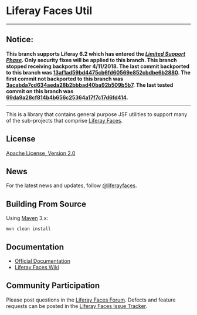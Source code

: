 # Liferay Faces Util

---

## Notice:

**This branch supports Liferay 6.2 which has entered the [*Limited Support Phase*](https://www.liferay.com/subscription-services/end-of-life/liferay-portal). Only security fixes will be applied to this branch. This branch stopped receiving backports after 4/11/2018. The last commit backported to this branch was [13af1ad59bd4475cb6fd60569e852cbdbe6b2880](https://github.com/liferay/liferay-faces-util/commit/13af1ad59bd4475cb6fd60569e852cbdbe6b2880).  The first commit not backported to this branch was [3acabda7cd634aeda28b2bbbad40ba92b509b5b7](https://github.com/liferay/liferay-faces-util/commit/3acabda7cd634aeda28b2bbbad40ba92b509b5b7). The last tested commit on this branch was [69da9a28cf814b4b656c25364a17f7c17d6fd414](https://github.com/liferay/liferay-faces-util/commit/69da9a28cf814b4b656c25364a17f7c17d6fd414).**

---

This is a library that contains general purpose JSF utilities to support many of the sub-projects that comprise
[Liferay Faces](http://www.liferay.com/community/liferay-projects/liferay-faces/overview).

## License

[Apache License, Version 2.0](http://www.apache.org/licenses/LICENSE-2.0)

## News

For the latest news and updates, follow [@liferayfaces](https://twitter.com/liferayfaces).

## Building From Source

Using [Maven](https://maven.apache.org/) 3.x:

	mvn clean install

## Documentation

* [Official Documentation](http://www.liferay.com/community/liferay-projects/liferay-faces/documentation)
* [Liferay Faces Wiki](http://www.liferay.com/community/wiki/-/wiki/Main/Liferay+Faces)

## Community Participation

Please post questions in the [Liferay Faces Forum](http://www.liferay.com/community/forums/-/message_boards/category/13289027).
Defects and feature requests can be posted in the [Liferay Faces Issue Tracker](http://issues.liferay.com/browse/FACES).